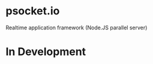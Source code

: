 # psocket.io
Realtime application framework (Node.JS parallel server)

In Development
==============